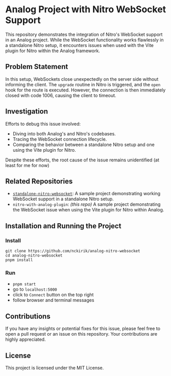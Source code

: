 # Analog Project with Nitro WebSocket Support

This repository demonstrates the integration of Nitro's WebSocket support in an Analog project. While the WebSocket functionality works flawlessly in a standalone Nitro setup, it encounters issues when used with the Vite plugin for Nitro within the Analog framework.

## Problem Statement

In this setup, WebSockets close unexpectedly on the server side without informing the client. The `upgrade` routine in Nitro is triggered, and the `open` hook for the route is executed. However, the connection is then immediately closed with code 1006, causing the client to timeout.

## Investigation

Efforts to debug this issue involved:
- Diving into both Analog's and Nitro's codebases.
- Tracing the WebSocket connection lifecycle.
- Comparing the behavior between a standalone Nitro setup and one using the Vite plugin for Nitro.

Despite these efforts, the root cause of the issue remains unidentified (at least for me for now)

## Related Repositories
- [`standalone-nitro-websocket`](https://github.com/nckirik/nitro-websocket): A sample project demonstrating working WebSocket support in a standalone Nitro setup.
- `nitro-with-analog-plugin`: *(this repo)* A sample project demonstrating the WebSocket issue when using the Vite plugin for Nitro within Analog.

## Installation and Running the Project
### Install
```
git clone https://github.com/nckirik/analog-nitro-websocket
cd analog-nitro-websocket
pnpm install
```
### Run
* `pnpm start`
* go to `localhost:5000`
* click to `Connect` button on the top right
* follow browser and terminal messages

## 

## Contributions
If you have any insights or potential fixes for this issue, please feel free to open a pull request or an issue on this repository. Your contributions are highly appreciated. 

## License
This project is licensed under the MIT License.
